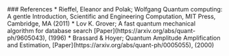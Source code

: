 <section data-markdown>
### References
* Rieffel, Eleanor and Polak; Wolfgang Quantum computing: A gentle Introduction, Scientific and Engineering Computation, MIT Press, Cambridge, MA (2011)
* Lov K. Grover; A fast quantum mechanical algorithm for database search [Paper](https://arxiv.org/abs/quant-ph/9605043), (1996)
* Brassard & Hoyer; Quantum Amplitude Amplification and Estimation, [Paper](https://arxiv.org/abs/quant-ph/0005055), (2000)
</section>

